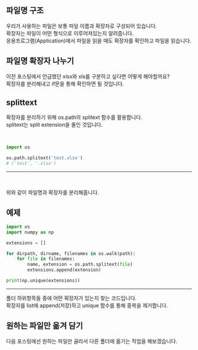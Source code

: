 <!-- [python/크롤링] os.path splitext 파일명 확장자 분리 -->

## 파일명 구조

우리가 사용하는 파일은 보통 파일 이름과 확장자로 구성되어 있습니다.  
확장자는 파일이 어떤 형식으로 이루어져있는지 알려줍니다.  
응용프로그램(Application)에서 파일을 읽을 때도 확장자를 확인하고 파일을 읽습니다.  

## 파일명 확장자 나누기

이전 포스팅에서 언급했던 xlsx와 xls를 구분하고 싶다면 어떻게 해야할까요?  
확장자를 분리해내고 if문을 통해 확인하면 될 것입니다.  

## splittext

확장자를 분리하기 위해 os.path의 splitext 함수를 활용합니다.  
splitext는 split extension을 줄인 것입니다.  

<br>

<div>

~~~python
import os

os.path.splitext('test.xlsx')
# ('test', '.xlsx')
~~~
---

</div>

<br>

위와 같이 파일명과 확장자를 분리해줍니다.  

## 예제

~~~python
import os
import numpy as np

extensions = []

for dirpath, dirname, filenames in os.walk(path):
    for file in filenames:
        name, extension = os.path.splitext(file)
        extensions.append(extension)

print(np.unique(extensions))
~~~
---

폴더 하위항목들 중에 어떤 확장자가 있는지 찾는 코드입니다.  
확장자를 list에 append(저장)하고 unique 함수를 통해 중복을 제거합니다.  

## 원하는 파일만 옮겨 담기

다음 포스팅에선 원하는 파일만 골라서 다른 폴더에 옮기는 작업을 해보겠습니다.